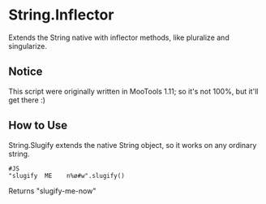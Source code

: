 String.Inflector
================

Extends the String native with inflector methods, like pluralize and singularize.

Notice
------
This script were originally written in MooTools 1.11; so it's not 100%, but it'll get there :)

How to Use
----------

String.Slugify extends the native String object, so it works on any ordinary string.

	#JS
	"slugify  ME    n%ø#w".slugify()

Returns "slugify-me-now"
